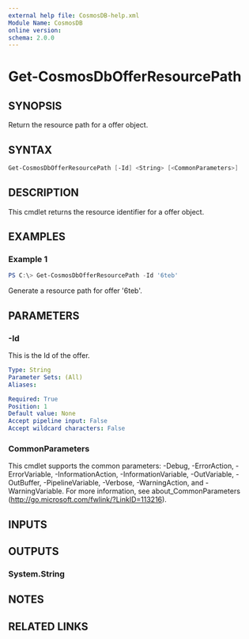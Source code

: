 ```yaml
---
external help file: CosmosDB-help.xml
Module Name: CosmosDB
online version:
schema: 2.0.0
---
```


# Get-CosmosDbOfferResourcePath

## SYNOPSIS

Return the resource path for a offer object.

## SYNTAX

```powershell
Get-CosmosDbOfferResourcePath [-Id] <String> [<CommonParameters>]
```

## DESCRIPTION

This cmdlet returns the resource identifier for a offer
object.

## EXAMPLES

### Example 1

```powershell
PS C:\> Get-CosmosDbOfferResourcePath -Id '6teb'
```

Generate a resource path for offer '6teb'.

## PARAMETERS

### -Id

This is the Id of the offer.

```yaml
Type: String
Parameter Sets: (All)
Aliases:

Required: True
Position: 1
Default value: None
Accept pipeline input: False
Accept wildcard characters: False
```

### CommonParameters

This cmdlet supports the common parameters: -Debug, -ErrorAction, -ErrorVariable, -InformationAction, -InformationVariable, -OutVariable, -OutBuffer, -PipelineVariable, -Verbose, -WarningAction, and -WarningVariable.
For more information, see about_CommonParameters (http://go.microsoft.com/fwlink/?LinkID=113216).

## INPUTS

## OUTPUTS

### System.String

## NOTES

## RELATED LINKS
